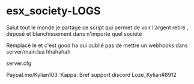 # esx_society-LOGS
Salut tout le monde je partage ce script qui permet de voir l'argent retiré , déposé et blanchissement dans n'importe quel societé

Remplacé le
et c'est good
 ha oui oublié pas de mettre un webhooks dans server/main.lua hhahahah

server.cfg


Paypal.me/Kylian103 :Kappa:
Bref support discord Loze_Kylian#8912
